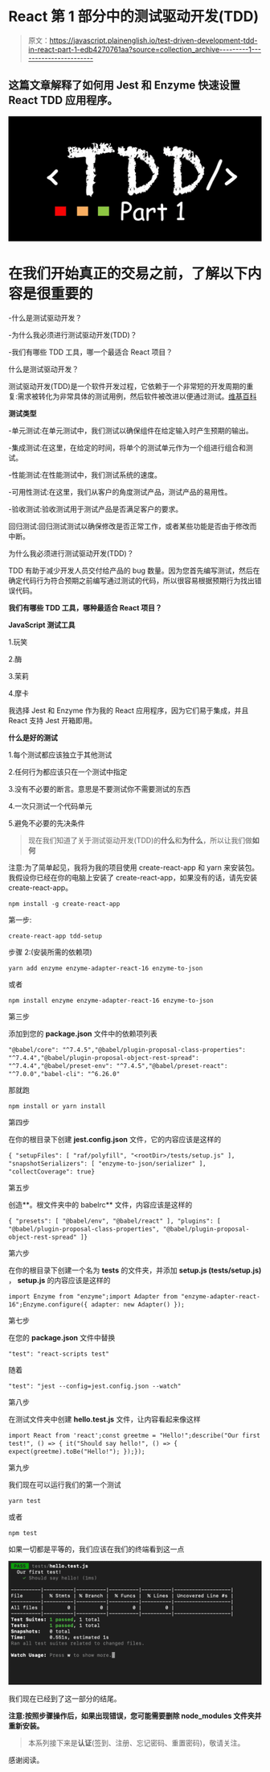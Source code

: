 # React 第 1 部分中的测试驱动开发(TDD)

> 原文：<https://javascript.plainenglish.io/test-driven-development-tdd-in-react-part-1-edb4270761aa?source=collection_archive---------1----------------------->

## 这篇文章解释了如何用 Jest 和 Enzyme 快速设置 React TDD 应用程序。

![](img/5b8f9876daeeafd5ecd5d25dbf718a3b.png)

# 在我们开始真正的交易之前，了解以下内容是很重要的

-什么是测试驱动开发？

-为什么我必须进行测试驱动开发(TDD)？

-我们有哪些 TDD 工具，哪一个最适合 React 项目？

什么是测试驱动开发？

测试驱动开发(TDD)是一个软件开发过程，它依赖于一个非常短的开发周期的重复:需求被转化为非常具体的测试用例，然后软件被改进以便通过测试。[维基百科](https://en.wikipedia.org/wiki/Test-driven_development)

**测试类型**

-单元测试:在单元测试中，我们测试以确保组件在给定输入时产生预期的输出。

-集成测试:在这里，在给定的时间，将单个的测试单元作为一个组进行组合和测试。

-性能测试:在性能测试中，我们测试系统的速度。

-可用性测试:在这里，我们从客户的角度测试产品，测试产品的易用性。

-验收测试:验收测试用于测试产品是否满足客户的要求。

回归测试:回归测试测试以确保修改是否正常工作，或者某些功能是否由于修改而中断。

为什么我必须进行测试驱动开发(TDD)？

TDD 有助于减少开发人员交付给产品的 bug 数量。因为您首先编写测试，然后在确定代码行为符合预期之前编写通过测试的代码，所以很容易根据预期行为找出错误代码。

**我们有哪些 TDD 工具，哪种最适合 React 项目？**

**JavaScript 测试工具**

1.玩笑

2.酶

3.茉莉

4.摩卡

我选择 Jest 和 Enzyme 作为我的 React 应用程序，因为它们易于集成，并且 React 支持 Jest 开箱即用。

**什么是好的测试**

1.每个测试都应该独立于其他测试

2.任何行为都应该只在一个测试中指定

3.没有不必要的断言。意思是不要测试你不需要测试的东西

4.一次只测试一个代码单元

5.避免不必要的先决条件

> 现在我们知道了关于测试驱动开发(TDD)的**什么**和**为什么**，所以让我们做**如何**

注意:为了简单起见，我将为我的项目使用 create-react-app 和 yarn 来安装包。我假设你已经在你的电脑上安装了 create-react-app，如果没有的话，请先安装 create-react-app。

```
npm install -g create-react-app
```

第一步:

```
create-react-app tdd-setup
```

步骤 2:(安装所需的依赖项)

```
yarn add enzyme enzyme-adapter-react-16 enzyme-to-json
```

或者

```
npm install enzyme enzyme-adapter-react-16 enzyme-to-json
```

第三步

添加到您的 **package.json** 文件中的依赖项列表

```
"@babel/core": "^7.4.5","@babel/plugin-proposal-class-properties": "^7.4.4","@babel/plugin-proposal-object-rest-spread": "^7.4.4","@babel/preset-env": "^7.4.5","@babel/preset-react": "^7.0.0","babel-cli": "^6.26.0"
```

那就跑

```
npm install or yarn install
```

第四步

在你的根目录下创建 **jest.config.json** 文件，它的内容应该是这样的

```
{ "setupFiles": [ "raf/polyfill", "<rootDir>/tests/setup.js" ], "snapshotSerializers": [ "enzyme-to-json/serializer" ], "collectCoverage": true}
```

第五步

创造**。根文件夹中的 babelrc** 文件，内容应该是这样的

```
{ "presets": [ "@babel/env", "@babel/react" ], "plugins": [ "@babel/plugin-proposal-class-properties", "@babel/plugin-proposal-object-rest-spread" ]}
```

第六步

在你的根目录下创建一个名为 **tests** 的文件夹，并添加 **setup.js (tests/setup.js)** ， **setup.js** 的内容应该是这样的

```
import Enzyme from "enzyme";import Adapter from "enzyme-adapter-react-16";Enzyme.configure({ adapter: new Adapter() });
```

第七步

在您的 **package.json** 文件中替换

```
"test": "react-scripts test"
```

随着

```
"test": "jest --config=jest.config.json --watch"
```

第八步

在测试文件夹中创建 **hello.test.js** 文件，让内容看起来像这样

```
import React from 'react';const greetme = "Hello!";describe("Our first test!", () => { it("Should say hello!", () => { expect(greetme).toBe("Hello!"); });});
```

第九步

我们现在可以运行我们的第一个测试

```
yarn test
```

或者

```
npm test
```

如果一切都是平等的，我们应该在我们的终端看到这一点

![](img/890428f20cfe40ad9fdb14039099ad2a.png)

我们现在已经到了这一部分的结尾。

**注意:按照步骤操作后，如果出现错误，您可能需要删除 node_modules 文件夹并重新安装。**

> 本系列接下来是**认证**(签到、注册、忘记密码、重置密码)，敬请关注。

感谢阅读。